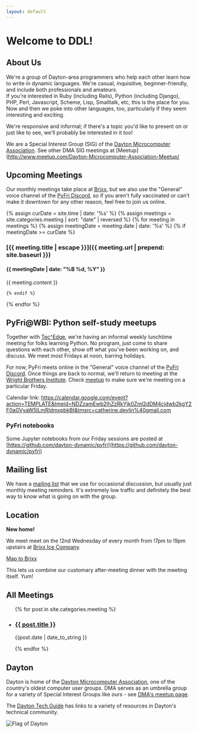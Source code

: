 ```yaml
---
layout: default
---
```


# Welcome to DDL!

## About Us

We're a group of Dayton-area programmers who help each other learn how to 
write in dynamic languages.  We're casual, inquisitive, 
beginner-friendly, and include both professionals and amateurs.  
If you're interested in Ruby (including Rails), Python (including Django), 
PHP, Perl, Javascript, Scheme, Lisp, Smalltalk, etc, this is the place
for you.  Now and then we poke into other languages, too, particularly 
if they seem interesting and exciting. 

We're responsive and informal; if there's a topic you'd like to present 
on or just like to see, we'll probably be interested in it too!

We are a Special Interest Group (SIG) of the [Dayton Microcomputer 
Association](http://dma1.org/).  See other DMA SIG meetings
at [Meetup](http://www.meetup.com/Dayton-Microcomputer-Association-Meetup/
<a name="#next-meeting-topic"></a>

## Upcoming Meetings

Our monthly meetings take place at [Brixx](https://www.brixxicecompany.com/),
but we also use the "General" voice channel 
of the [PyFri Discord](https://discord.gg/9SgTh3T), so if you aren't 
fully vaccinated or can't make it downtown for any other reason, feel 
free to join us online.

{% assign curDate = site.time | date: '%s' %}
{% assign meetings = site.categories.meeting | sort: "date" | reversed %}
{% for meeting in meetings %}
    {% assign meetingDate = meeting.date | date: '%s' %}
    {% if meetingDate >= curDate %}

### [{{ meeting.title | escape }}]({{ meeting.url | prepend: site.baseurl }})

#### {{ meetingDate | date: "%B %d, %Y" }}

{{ meeting.content }}

    {% endif %}
{% endfor %}

<a name="ml"></a>

## PyFri@WBI: Python self-study meetups

Together with [Tec^Edge](http://wbi-icc.com/centers-services/tecedge-icc), 
we're having an informal weekly lunchtime meeting
for folks learning Python.  No program, just come to share questions with each 
other, show off what you've been working on, and discuss.  We meet most 
Fridays at noon, barring holidays.

For now, PyFri meets online in the "General" voice channel 
of the [PyFri Discord](https://discord.gg/9SgTh3T).  Once things are 
back to normal, we'll return to meeting at the 
[Wright Brothers Institute](https://www.wbi-innovates.com/).  Check 
[meetup](https://www.meetup.com/Dayton-Microcomputer-Association-Meetup)
to make sure we're meeting on a particular Friday.

Calendar link:
https://calendar.google.com/event?action=TEMPLATE&tmeid=NDZzamEwb2lhZzRkYjk0Zml2dDM4cjdwb2kgY2F0aGVyaW5lLmRldmxpbkBt&tmsrc=catherine.devlin%40gmail.com

### PyFri notebooks 

Some Jupyter notebooks from our Friday sessions are posted at [https://github.com/dayton-dynamic/pyfri](https://github.com/dayton-dynamic/pyfri)

## Mailing list

We have a [mailing list](http://lists.dma1.org/listinfo.cgi/dynamic-lang-sig-dma1.org) that we use for occasional discussion, but usually just monthly meeting reminders. It's extremely low traffic and definitely the best way to know what is going on with the group.

<a name="location"></a>

## Location

**New home!** 

We meet meet on the !2nd Wednesday of every month from
!7pm to !9pm upstairs at [Brixx Ice Company](https://www.brixxicecompany.com/).

[Map to Brixx](https://www.google.com/maps/place/Brixx+Ice+Company/@39.7635846,-84.1858403,17z/data=!3m1!4b1!4m5!3m4!1s0x884083fd2dda9455:0x1bad2c04f439a0b6!8m2!3d39.7635846!4d-84.1836462)

This lets us combine our customary after-meeting dinner with the 
meeting itself.  Yum!

<a name="past-meetings"></a>

## All Meetings

<ul>

{% for post in site.categories.meeting %}

  <li>
    <a href="{{ post.url }}">
      <h3> {{ post.title }}</h3>
    </a>
    {{post.date | date_to_string }}
  </li>

{% endfor %}

</ul>

<a name="dayton"></a>

## Dayton

Dayton is home of the [Dayton Microcomputer Association](http://dma1.org/), one of the 
country's oldest computer user groups.  DMA serves as an umbrella group for a variety of 
Special Interest Groups like ours - see 
[DMA's meetup page](http://www.meetup.com/Dayton-Microcomputer-Association-Meetup/).

The [Dayton Tech Guide](http://www.daytontechguide.com/) has links to a variety 
of resources in Dayton's technical community.
 
![Flag of Dayton](http://i0.wp.com/www.gemcityhilltop.org/wp-content/uploads/2012/12/Dayton-Flag.jpg?fit=300%2C225)
